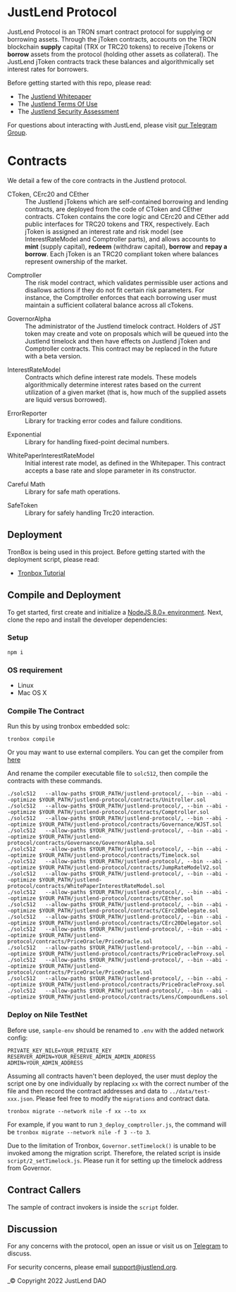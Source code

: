 JustLend Protocol
=================

JustLend Protocol is an TRON smart contract protocol for supplying or borrowing assets. Through the jToken contracts, accounts on the TRON blockchain <b>supply</b> capital (TRX or TRC20 tokens) to receive jTokens or <b>borrow</b> assets from the protocol (holding other assets as collateral). The JustLend jToken contracts track these balances and algorithmically set interest rates for borrowers.

Before getting started with this repo, please read:

* The [Justlend Whitepaper](https://www.justlend.link/docs/justlend_whitepaper_en.pdf)
* The [Justlend Terms Of Use](https://www.justlend.link/docs/JustLend_Terms_of_Use_en.pdf)
* The [Justlend Security Assessment](https://www.justlend.link/docs/justlend_audit_en.pdf)

For questions about interacting with JustLend, please visit [our Telegram Group](https://t.me/officialjustlend).


Contracts
=========

We detail a few of the core contracts in the Justlend protocol.

<dl>
  <dt>CToken, CErc20 and CEther</dt>
  <dd>The Justlend jTokens which are self-contained borrowing and lending contracts, are deployed from the code of CToken and CEther contracts. CToken contains the core logic and CErc20 and CEther add public interfaces for TRC20 tokens and TRX, respectively. Each jToken is assigned an interest rate and risk model (see InterestRateModel and Comptroller parts), and allows accounts to <b>mint</b> (supply capital), <b>redeem</b> (withdraw capital), <b>borrow</b> and <b>repay a borrow</b>. Each jToken is an TRC20 compliant token where balances represent ownership of the market.</dd>
</dl>

<dl>
  <dt>Comptroller</dt>
  <dd>The risk model contract, which validates permissible user actions and disallows actions if they do not fit certain risk parameters. For instance, the Comptroller enforces that each borrowing user must maintain a sufficient collateral balance across all cTokens.</dd>
</dl>

<dl>
  <dt>GovernorAlpha</dt>
  <dd>The administrator of the Justlend timelock contract. Holders of JST token may create and vote on proposals which will be queued into the Justlend timelock and then have effects on Justlend jToken and Comptroller contracts. This contract may be replaced in the future with a beta version.</dd>
</dl>

<dl>
  <dt>InterestRateModel</dt>
  <dd>Contracts which define interest rate models. These models algorithmically determine interest rates based on the current utilization of a given market (that is, how much of the supplied assets are liquid versus borrowed).</dd>
</dl>

<dl>
  <dt>ErrorReporter</dt>
  <dd>Library for tracking error codes and failure conditions.</dd>
</dl>

<dl>
  <dt>Exponential</dt>
  <dd>Library for handling fixed-point decimal numbers.</dd>
</dl>


<dl>
  <dt>WhitePaperInterestRateModel</dt>
  <dd>Initial interest rate model, as defined in the Whitepaper. This contract accepts a base rate and slope parameter in its constructor.</dd>
</dl>


<dl>
  <dt>Careful Math</dt>
  <dd>Library for safe math operations.</dd>
</dl>

<dl>
  <dt>SafeToken</dt>
  <dd>Library for safely handling Trc20 interaction.</dd>
</dl>

Deployment
----------
TronBox is being used in this project. Before getting started with the deployment script, please read:

* [Tronbox Tutorial](https://developers.tron.network/v3.7/docs/tron-box-user-guide)


## Compile and Deployment

To get started, first create and initialize a [NodeJS 8.0+ environment](https://github.com/nodejs/node). Next, clone the repo and install the developer dependencies:

### Setup
```
npm i
```

### OS requirement
 * Linux
 * Mac OS X

### Compile The Contract

Run this by using tronbox embedded solc:
 ```shell
 tronbox compile
```

Or you may want to use external compilers. You can get the compiler from [here](https://github.com/tronprotocol/solidity/releases/tag/tv_0.5.12)

And rename the compiler executable file to `solc512`, then compile the contracts with these commands.

```shell
./solc512   --allow-paths $YOUR_PATH/justlend-protocol/, --bin --abi --optimize $YOUR_PATH/justlend-protocol/contracts/Unitroller.sol
./solc512   --allow-paths $YOUR_PATH/justlend-protocol/, --bin --abi --optimize $YOUR_PATH/justlend-protocol/contracts/Comptroller.sol
./solc512   --allow-paths $YOUR_PATH/justlend-protocol/, --bin --abi --optimize $YOUR_PATH/justlend-protocol/contracts/Governance/WJST.sol
./solc512   --allow-paths $YOUR_PATH/justlend-protocol/, --bin --abi --optimize $YOUR_PATH/justlend-protocol/contracts/Governance/GovernorAlpha.sol
./solc512   --allow-paths $YOUR_PATH/justlend-protocol/, --bin --abi --optimize $YOUR_PATH/justlend-protocol/contracts/Timelock.sol
./solc512   --allow-paths $YOUR_PATH/justlend-protocol/, --bin --abi --optimize $YOUR_PATH/justlend-protocol/contracts/JumpRateModelV2.sol
./solc512   --allow-paths $YOUR_PATH/justlend-protocol/, --bin --abi --optimize $YOUR_PATH/justlend-protocol/contracts/WhitePaperInterestRateModel.sol
./solc512   --allow-paths $YOUR_PATH/justlend-protocol/, --bin --abi --optimize $YOUR_PATH/justlend-protocol/contracts/CEther.sol
./solc512   --allow-paths $YOUR_PATH/justlend-protocol/, --bin --abi --optimize $YOUR_PATH/justlend-protocol/contracts/CErc20Delegate.sol
./solc512   --allow-paths $YOUR_PATH/justlend-protocol/, --bin --abi --optimize $YOUR_PATH/justlend-protocol/contracts/CErc20Delegator.sol
./solc512   --allow-paths $YOUR_PATH/justlend-protocol/, --bin --abi --optimize $YOUR_PATH/justlend-protocol/contracts/PriceOracle/PriceOracle.sol
./solc512   --allow-paths $YOUR_PATH/justlend-protocol/, --bin --abi --optimize $YOUR_PATH/justlend-protocol/contracts/PriceOracleProxy.sol
./solc512   --allow-paths $YOUR_PATH/justlend-protocol/, --bin --abi --optimize $YOUR_PATH/justlend-protocol/contracts/PriceOracle/PriceOracle.sol
./solc512   --allow-paths $YOUR_PATH/justlend-protocol/, --bin --abi --optimize $YOUR_PATH/justlend-protocol/contracts/PriceOracleProxy.sol
./solc512   --allow-paths $YOUR_PATH/justlend-protocol/, --bin --abi --optimize $YOUR_PATH/justlend-protocol/contracts/Lens/CompoundLens.sol
```

### Deploy on Nile TestNet
Before use, `sample-env` should be renamed to `.env` with the added network config:
```
PRIVATE_KEY_NILE=YOUR_PRIVATE_KEY
RESERVER_ADMIN=YOUR_RESERVE_ADMIN_ADMIN_ADDRESS
ADMIN=YOUR_ADMIN_ADDRESS
```

Assuming all contracts haven't been deployed, the user must deploy the script one by one individually by replacing `xx` with the correct number of the file and then record the contract addresses and data to `../data/test-xxx.json`. Please feel free to modify the `migrations` and contract data.

```
tronbox migrate --network nile -f xx --to xx
```

For example, if you want to run `3_deploy_comptroller.js`, the command will be `tronbox migrate --network nile -f 3 --to 3`. 

Due to the limitation of Tronbox, `Governor.setTimelock()` is unable to be invoked among the migration script. Therefore, the related script is inside `script/2_setTimelock.js`. Please run it for setting up the timelock address from Governor.

## Contract Callers

The sample of contract invokers is inside the `script` folder.

Discussion
----------

For any concerns with the protocol, open an issue or visit us on [Telegram](https://t.me/officialjustlend) to discuss.

For security concerns, please email [support@justlend.org](mailto:support@justlend.org).

_© Copyright 2022 JustLend DAO
